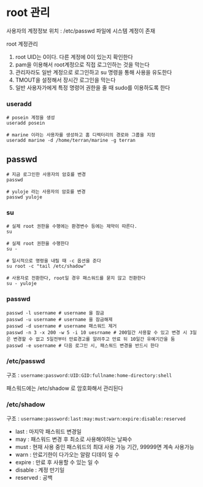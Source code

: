 # root 관리

사용자의 계정정보 위치 : /etc/passwd 파일에 시스템 계정이 존재

root 계정관리

1. root UID는 0이다. 다른 계정에 0이 있는지 확인한다
2. pam을 이용해서 root계정으로 직접 로그인하는 것을 막는다
3. 관리자라도 일반 계정으로 로그인하고 su 명령을 통해 사용을 유도한다
4. TMOUT을 설정해서 장시간 로그인을 막는다
5. 일반 사용자가에게 특정 명령어 권한을 줄 때 sudo를 이용하도록 한다

### useradd

```shell
# posein 계정을 생성
useradd posein

# marine 이라는 사용자를 생성하고 홈 디렉터리의 경로와 그룹을 지정
useradd marine -d /home/terran/marine -g terran
```
## passwd

```shell
# 지금 로그인한 사용자의 암호를 변경
passwd

# yuloje 라는 사용자의 암호를 변경
passwd yuloje
```

### su

```shell
# 실제 root 권한을 수행에는 환경변수 등에는 제약이 따른다.
su

# 실제 root 권한을 수행한다
su -

# 일시적으로 명령을 내릴 때 -c 옵션을 준다
su root -c "tail /etc/shadow"

# 사용자로 전환한다, root일 경우 패스워드를 묻지 않고 전환한다
su - yuloje
```

### passwd

```shell
passwd -l username # username 을 잠금
passwd -u username # username 을 잠금해제
passwd -d username # username 패스워드 제거
passwd -n 3 -x 200 -w 5 -i 10 uesrname # 200일간 사용할 수 있고 변경 시 3일은 변경할 수 없고 5일전부터 만료경고를 알려주고 만료 뒤 10일간 유예기간을 둠
passwd -e username # 다음 로그인 시, 패스워드 변경을 반드시 한다
```

### /etc/passwd

구조 : `username:password:UID:GID:fullname:home-directory:shell`

패스워드에는 /etc/shadow 로 암호화해서 관리된다

### /etc/shadow

구조 : `username:password:last:may:must:warn:expire:disable:reserved`

- last : 마지막 패스워드 변경일
- may : 패스워드 변경 후 최소로 사용해야하는 날짜수
- must : 현재 사용 중인 패스워드의 최대 사용 가능 기간, 99999면 계속 사용가능
- warn : 만료기한이 다가오는 알람 디데이 일 수
- expire : 만료 후 사용할 수 있는 일 수
- disable : 계정 만기일
- reserved : 공백

